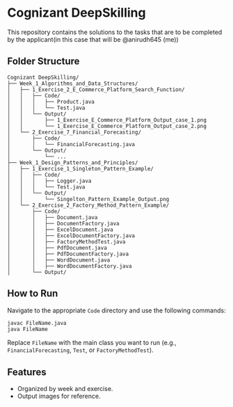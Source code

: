 # Cognizant DeepSkilling

This repository contains the solutions to the tasks that are to be completed by the applicant(in this case that will be @anirudh645 (me))

## Folder Structure

```
Cognizant DeepSkilling/
├── Week_1_Algorithms_and_Data_Structures/
│   ├── 1_Exercise_2_E_Commerce_Platform_Search_Function/
│   │   ├── Code/
│   │   │   ├── Product.java
│   │   │   └── Test.java
│   │   └── Output/
│   │       ├── 1_Exercise_E_Commerce_Platform_Output_case_1.png
│   │       └── 1_Exercise_E_Commerce_Platform_Output_case_2.png
│   └── 2_Exercise_7_Financial_Forecasting/
│       ├── Code/
│       │   └── FinancialForecasting.java
│       └── Output/
│           └── ...
├── Week_1_Design_Patterns_and_Principles/
│   ├── 1_Exercise_1_Singleton_Pattern_Example/
│   │   ├── Code/
│   │   │   ├── Logger.java
│   │   │   └── Test.java
│   │   └── Output/
│   │       └── Singelton_Pattern_Example_Output.png
│   └── 2_Exercise_2_Factory_Method_Pattern_Example/
│       ├── Code/
│       │   ├── Document.java
│       │   ├── DocumentFactory.java
│       │   ├── ExcelDocument.java
│       │   ├── ExcelDocumentFactory.java
│       │   ├── FactoryMethodTest.java
│       │   ├── PdfDocument.java
│       │   ├── PdfDocumentFactory.java
│       │   ├── WordDocument.java
│       │   ├── WordDocumentFactory.java
│       └── Output/
```

## How to Run

Navigate to the appropriate `Code` directory and use the following commands:

```sh
javac FileName.java
java FileName
```

Replace `FileName` with the main class you want to run (e.g., `FinancialForecasting`, `Test`, or `FactoryMethodTest`).

## Features

- Organized by week and exercise.
- Output images for reference.
